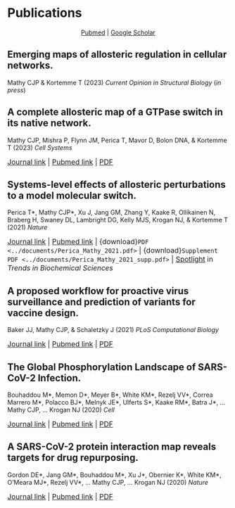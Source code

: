 # Publications

<p style="text-align: center;">
<a href=https://pubmed.ncbi.nlm.nih.gov/?term=Mathy+CJP%5BAuthor%5D&sort=date>Pubmed</a>
|
<a href=https://scholar.google.com/citations?user=DuBa5oYAAAAJ&hl=en>Google Scholar</a>
</p>

## Emerging maps of allosteric regulation in cellular networks.

Mathy CJP & Kortemme T (2023) *Current Opinion in Structural Biology* (*in press*)

<!-- <font size="3"> [Journal link]() | [Pubmed link]() | [PDF]() </font>  -->

## A complete allosteric map of a GTPase switch in its native network.

Mathy CJP, Mishra P, Flynn JM, Perica T, Mavor D, Bolon DNA, & Kortemme T (2023) *Cell Systems*

<font size="3"> [Journal link](https://doi.org/10.1016/j.cels.2023.01.003) | [Pubmed link](https://pubmed.ncbi.nlm.nih.gov/36801015/) | [PDF](https://www.cell.com/cell-systems/pdfExtended/S2405-4712(23)00029-7) </font> 

## Systems-level effects of allosteric perturbations to a model molecular switch.

Perica T\*, Mathy CJP\*, Xu J, Jang GΜ, Zhang Y, Kaake R, Ollikainen N, Braberg H, Swaney DL, Lambright DG, Kelly MJS, Krogan NJ, & Kortemme T (2021) *Nature*

<font size="3"> [Journal link](https://doi.org/10.1038/s41586-021-03982-6) | [Pubmed link](https://pubmed.ncbi.nlm.nih.gov/34646016/) | {download}`PDF <../documents/Perica_Mathy_2021.pdf>` | {download}`Supplement PDF <../documents/Perica_Mathy_2021_supp.pdf>` | [Spotlight](https://doi.org/10.1016/j.tibs.2022.01.006) in *Trends in Biochemical Sciences* </font> 

## A proposed workflow for proactive virus surveillance and prediction of variants for vaccine design.

Baker JJ, Mathy CJP, & Schaletzky J (2021) *PLoS Computational Biology*

<font size="3"> [Journal link](https://doi.org/10.1371/journal.pcbi.1009624) | [Pubmed link](https://pubmed.ncbi.nlm.nih.gov/34914686/) | [PDF](https://journals.plos.org/ploscompbiol/article/file?id=10.1371/journal.pcbi.1009624&type=printable) </font> 

## The Global Phosphorylation Landscape of SARS-CoV-2 Infection.

Bouhaddou M*, Memon D*, Meyer B*, White KM*, Rezelj VV*, Correa Marrero M*, Polacco BJ*, Melnyk JE*, Ulferts S*, Kaake RM*, Batra J*, … Mathy CJP, … Krogan NJ (2020) *Cell*

<font size="3"> [Journal link](https://doi.org/10.1016/j.cell.2020.06.034) | [Pubmed link](https://pubmed.ncbi.nlm.nih.gov/32645325/) | [PDF](https://www.sciencedirect.com/sdfe/reader/pii/S0092867420308114/pdf) </font> 

## A SARS-CoV-2 protein interaction map reveals targets for drug repurposing.

Gordon DE*, Jang GM*, Bouhaddou M*, Xu J*, Obernier K*, White KM*, O’Meara MJ*, Rezelj VV*, … Mathy CJP, … Krogan NJ (2020) *Nature*

<font size="3"> [Journal link](https://doi.org/10.1038/s41586-020-2286-9) | [Pubmed link](https://pubmed.ncbi.nlm.nih.gov/32353859/) | [PDF](https://www.nature.com/articles/s41586-020-2286-9.pdf) </font> 